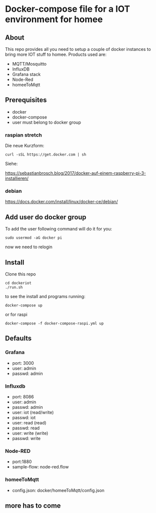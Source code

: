 # Docker-compose file for a IOT environment for homee
## About
This repo provides all you need to setup a couple of docker instances to bring more IOT stuff to homee.
Products used are:
* MQTT/Mosquitto
* InfluxDB
* Grafana stack
* Node-Red
* homeeToMqtt
## Prerequisites
* docker
* docker-compose
* user must belong to docker group 
### raspian stretch
Die neue Kurzform:

    curl -sSL https://get.docker.com | sh

Siehe:

https://sebastianbrosch.blog/2017/docker-auf-einem-raspberry-pi-3-installieren/

### debian
https://docs.docker.com/install/linux/docker-ce/debian/

## Add user do docker group
To add the user following command will do it for you:

    sudo usermod -aG docker pi

now we need to relogin

## Install
Clone this repo

    cd dockeriot
    ./run.sh
    
to see the install and programs running:

    docker-compose up
    
or for raspi

    docker-compose -f docker-compose-raspi.yml up

## Defaults
### Grafana
  * port: 3000
  * user: admin
  * passwd: admin
### Influxdb
  * port: 8086
  * user: admin
  * passwd: admin
  * user: iot (read/write)
  * passwd: iot
  * user: read (read)
  * passwd: read
  * user: write (write)
  * passwd: write
### Node-RED
  * port:1880
  * sample-flow: node-red.flow
### homeeToMqtt
  * config.json: docker/homeeToMqtt/config.json
## more has to come

